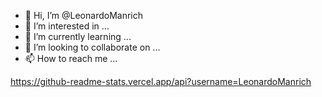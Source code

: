 - 👋 Hi, I’m @LeonardoManrich
- 👀 I’m interested in ...
- 🌱 I’m currently learning ...
- 💞️ I’m looking to collaborate on ...
- 📫 How to reach me ...

https://github-readme-stats.vercel.app/api?username=LeonardoManrich
